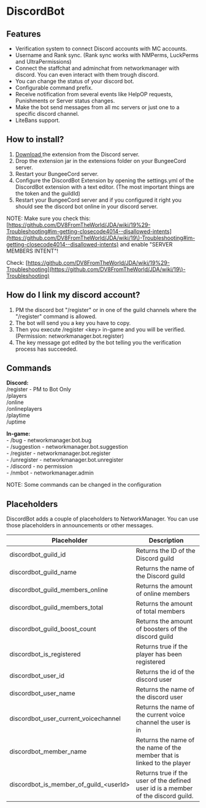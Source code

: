 # DiscordBot

## Features

* Verification system to connect Discord accounts with MC accounts.
* Username and Rank sync. (Rank sync works with NMPerms, LuckPerms and UltraPermissions)
* Connect the staffchat and adminchat from networkmanager with discord. You can even interact with them trough discord.
* You can change the status of your discord bot.
* Configurable command prefix.
* Receive notification from several events like HelpOP requests, Punishments or Server status changes.
* Make the bot send messages from all mc servers or just one to a specific discord channel.
* LiteBans support.&#x20;

## How to install?

1. [Download ](https://discord.com/channels/222070253172031500/1102241143636381696)the extension from the Discord server.
2. Drop the extension jar in the extensions folder on your BungeeCord server.
3. Restart your BungeeCord server.
4. Configure the DiscordBot Extension by opening the settings.yml of the DiscordBot extension with a text editor. (The most important things are the token and the guildId)
5. Restart your BungeeCord server and if you configured it right you should see the discord bot online in your discord server.

NOTE: Make sure you check this: [https://github.com/DV8FromTheWorld/JDA/wiki/19%29-Troubleshooting#im-getting-closecode4014--disallowed-intents](https://github.com/DV8FromTheWorld/JDA/wiki/19\)-Troubleshooting#im-getting-closecode4014--disallowed-intents) and enable "SERVER MEMBERS INTENT"!

Check: [https://github.com/DV8FromTheWorld/JDA/wiki/19%29-Troubleshooting](https://github.com/DV8FromTheWorld/JDA/wiki/19\)-Troubleshooting)

## How do I link my discord account?

1. PM the discord bot "/register" or in one of the guild channels where the "/register" command is allowed.
2. The bot will send you a key you have to copy.
3. Then you execute /register \<key> in-game and you will be verified. (Permission: networkmanager.bot.register)
4. The key message got edited by the bot telling you the verification process has succeeded.

## Commands

**Discord:**\
/register - PM to Bot Only\
/players\
/online\
/onlineplayers\
/playtime\
/uptime

**In-game:**\
\- /bug - networkmanager.bot.bug\
\- /suggestion - networkmanager.bot.suggestion\
\- /register - networkmanager.bot.register\
\- /unregister - networkmanager.bot.unregister\
\- /discord - no permission\
\- /nmbot - networkmanager.admin

NOTE: Some commands can be changed in the configuration

## Placeholders

DiscordBot adds a couple of placeholders to NetworkManager. You can use those placeholders in announcements or other messages.

| Placeholder                                  | Description                                                                       |
| -------------------------------------------- | --------------------------------------------------------------------------------- |
| discordbot\_guild\_id                        | Returns the ID of the Discord guild                                               |
| discordbot\_guild\_name                      | Returns the name of the Discord guild                                             |
| discordbot\_guild\_members\_online           | Returns the amount of online members                                              |
| discordbot\_guild\_members\_total            | Returns the amount of total members                                               |
| discordbot\_guild\_boost\_count              | Returns the amount of boosters of the discord guild                               |
| discordbot\_is\_registered                   | Returns true if the player has been registered                                    |
| discordbot\_user\_id                         | Returns the id of the discord user                                                |
| discordbot\_user\_name                       | Returns the name of the discord user                                              |
| discordbot\_user\_current\_voicechannel      | Returns the name of the current voice channel the user is in                      |
| discordbot\_member\_name                     | Returns the name of the name of the member that is linked to the player           |
| discordbot\_is\_member\_of\_guild\_\<userId> | Returns true if the user of the defined user id is a member of the discord guild. |
